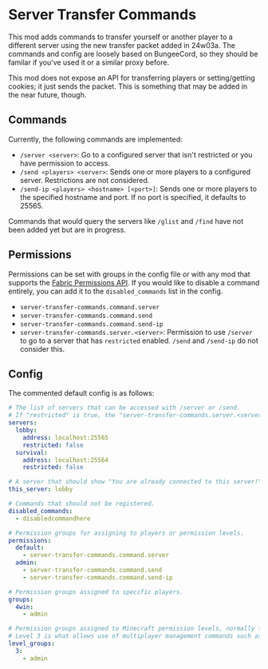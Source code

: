 # Server Transfer Commands

This mod adds commands to transfer yourself or another player to a different server using the new transfer packet added in 24w03a. The commands and config are loosely based on BungeeCord, so they should be familar if you've used it or a similar proxy before.

This mod does not expose an API for transferring players or setting/getting cookies; it just sends the packet. This is something that may be added in the near future, though.

## Commands

Currently, the following commands are implemented:

- `/server <server>`: Go to a configured server that isn't restricted or you have permission to access.
- `/send <players> <server>`: Sends one or more players to a configured server. Restrictions are not considered.
- `/send-ip <players> <hostname> [<port>]`: Sends one or more players to the specified hostname and port. If no port is specified, it defaults to 25565.

Commands that would query the servers like `/glist` and `/find` have not been added yet but are in progress.

## Permissions

Permissions can be set with groups in the config file or with any mod that supports the [Fabric Permissions API](https://github.com/lucko/fabric-permissions-api). If you would like to disable a command entirely, you can add it to the `disabled_commands` list in the config.

- `server-transfer-commands.command.server`
- `server-transfer-commands.command.send`
- `server-transfer-commands.command.send-ip`
- `server-transfer-commands.server.<server>`: Permission to use `/server` to go to a server that has `restricted` enabled. `/send` and `/send-ip` do not consider this.

## Config

The commented default config is as follows:

```yaml
# The list of servers that can be accessed with /server or /send.
# If "restricted" is true, the "server-transfer-commands.server.<server>" permission is required to access it with /server.
servers:
  lobby:
    address: localhost:25565
    restricted: false
  survival:
    address: localhost:25564
    restricted: false

# A server that should show "You are already connected to this server!" when you attempt to transfer to it.
this_server: lobby

# Commands that should not be registered.
disabled_commands:
  - disabledcommandhere

# Permission groups for assigning to players or permission levels.
permissions:
  default:
    - server-transfer-commands.command.server
  admin:
    - server-transfer-commands.command.send
    - server-transfer-commands.command.send-ip

# Permission groups assigned to specific players.
groups:
  4win:
    - admin

# Permission groups assigned to Minecraft permission levels, normally from 1 to 4.
# Level 3 is what allows use of multiplayer management commands such as /kick.
level_groups:
  3:
    - admin
```
